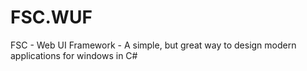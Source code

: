 # FSC.WUF
 FSC - Web UI Framework - A simple, but great way to design modern applications for windows in C#
